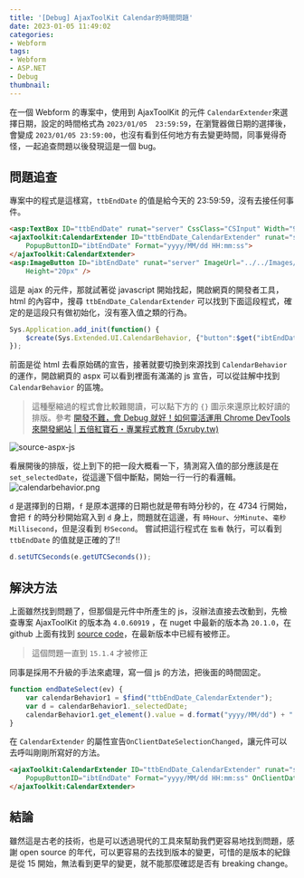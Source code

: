 ```yaml
---
title: '[Debug] AjaxToolKit Calendar的時間問題'
date: 2023-01-05 11:49:02
categories:
- Webform
tags:
- Webform
- ASP.NET
- Debug
thumbnail:
---
```


在一個 Webform 的專案中，使用到 AjaxToolKit 的元件 `CalendarExtender`來選擇日期，設定的時間格式為 `2023/01/05  23:59:59`，在瀏覽器做日期的選擇後，會變成 `2023/01/05 23:59:00`，也沒有看到任何地方有去變更時間，同事覺得奇怪，一起追查問題以後發現這是一個 bug。

<!-- more -->

## 問題追查

專案中的程式是這樣寫，`ttbEndDate` 的值是給今天的 23:59:59，沒有去接任何事件。

```html
<asp:TextBox ID="ttbEndDate" runat="server" CssClass="CSInput" Width="90%"></asp:TextBox>
<ajaxToolkit:CalendarExtender ID="ttbEndDate_CalendarExtender" runat="server" TargetControlID="ttbEndDate"
    PopupButtonID="ibtEndDate" Format="yyyy/MM/dd HH:mm:ss">
</ajaxToolkit:CalendarExtender>
<asp:ImageButton ID="ibtEndDate" runat="server" ImageUrl="../../Images/Calendar.JPG"
    Height="20px" />
```

這是 ajax 的元件，那就試著從 javascript 開始找起，開啟網頁的開發者工具，html 的內容中，搜尋 `ttbEndDate_CalendarExtender` 可以找到下面這段程式，確定的是這段只有做初始化，沒有塞入值之類的行為。

```javascript
Sys.Application.add_init(function() {
    $create(Sys.Extended.UI.CalendarBehavior, {"button":$get("ibtEndDate"),"format":"yyyy/MM/dd HH:mm:ss","id":"ttbEndDate_CalendarExtender"}, null, null, $get("ttbEndDate"));
});
```

前面是從 html 去看原始碼的宣告，接著就要切換到來源找到 `CalendarBehavior` 的運作，開啟網頁的 aspx 可以看到裡面有滿滿的 js 宣告，可以從註解中找到 `CalendarBehavior` 的區塊。

> 這種壓縮過的程式會比較難閱讀，可以點下方的 `{}` 圖示來還原比較好讀的排版。參考 [開發不難，會 Debug 就好！如何靈活運用 Chrome DevTools 來開發網站 | 五倍紅寶石・專業程式教育 (5xruby.tw)](https://5xruby.tw/posts/how-to-use-chrome-devtools)

![source-aspx-js](source-aspx-js.png)

看展開後的排版，從上到下的把一段大概看一下，猜測寫入值的部分應該是在 `set_selectedDate`，從這邊下個中斷點，開始一行一行的看邏輯。
![calendarbehavior.png](calendarbehavior.png)

`d` 是選擇到的日期，`f` 是原本選擇的日期也就是帶有時分秒的，在 4734 行開始，會把 `f` 的時分秒開始寫入到 `d` 身上，問題就在這邊，有 `時Hour`、`分Minute`、`毫秒Millisecond`，但是沒看到 `秒Second`。
嘗試把這行程式在 `監看` 執行，可以看到 `ttbEndDate` 的值就是正確的了!!

```javascript
d.setUTCSeconds(e.getUTCSeconds());
```

## 解決方法

上面雖然找到問題了，但那個是元件中所產生的 js，沒辦法直接去改動到，先檢查專案 AjaxToolKit 的版本為 `4.0.60919` ，在 nuget 中最新的版本為 `20.1.0`，在 github 上面有找到 [source code](https://github.com/DevExpress/AjaxControlToolkit/blob/master/AjaxControlToolkit/Scripts/Calendar.js)，在最新版本中已經有被修正。

> 這個問題一直到 `15.1.4` 才被修正

同事是採用不升級的手法來處理，寫一個 js 的方法，把後面的時間固定。

```javascript
function endDateSelect(ev) {
    var calendarBehavior1 = $find("ttbEndDate_CalendarExtender");
    var d = calendarBehavior1._selectedDate;            
    calendarBehavior1.get_element().value = d.format("yyyy/MM/dd") + " 23:59:59";
}
```

在 `CalendarExtender` 的屬性宣告`OnClientDateSelectionChanged`，讓元件可以去呼叫剛剛所寫好的方法。

```html
<ajaxToolkit:CalendarExtender ID="ttbEndDate_CalendarExtender" runat="server" TargetControlID="ttbEndDate"
    PopupButtonID="ibtEndDate" Format="yyyy/MM/dd HH:mm:ss" OnClientDateSelectionChanged="endDateSelect" >
</ajaxToolkit:CalendarExtender>
```

## 結論

雖然這是古老的技術，也是可以透過現代的工具來幫助我們更容易地找到問題，感謝 open source 的年代，可以更容易的去找到版本的變更，可惜的是版本的紀錄是從 15 開始，無法看到更早的變更，就不能那麼確認是否有 breaking change。
